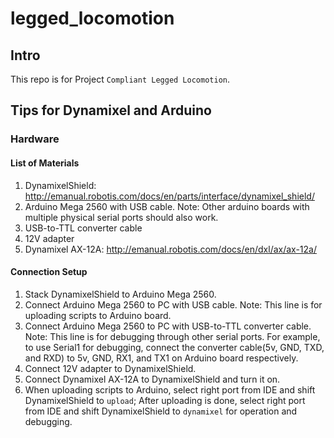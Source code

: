 # legged_locomotion

## Intro
This repo is for Project `Compliant Legged Locomotion`.

## Tips for Dynamixel and Arduino

### Hardware

#### List of Materials
1. DynamixelShield: http://emanual.robotis.com/docs/en/parts/interface/dynamixel_shield/
2. Arduino Mega 2560 with USB cable. Note: Other arduino boards with multiple physical serial ports should also work.
3. USB-to-TTL converter cable
4. 12V adapter
5. Dynamixel AX-12A: http://emanual.robotis.com/docs/en/dxl/ax/ax-12a/

#### Connection Setup
1. Stack DynamixelShield to Arduino Mega 2560.
2. Connect Arduino Mega 2560 to PC with USB cable.  Note: This line is for uploading scripts to Arduino board.
3. Connect Arduino Mega 2560 to PC with USB-to-TTL converter cable.  Note: This line is for debugging through other serial ports.  For example, to use Serial1 for debugging, connect the converter cable(5v, GND, TXD, and RXD) to 5v, GND, RX1, and TX1 on Arduino board respectively.
4. Connect 12V adapter to DynamixelShield.
5. Connect Dynamixel AX-12A to DynamixelShield and turn it on.
6. When uploading scripts to Arduino, select right port from IDE and shift DynamixelShield to `upload`; After uploading is done, select right port from IDE and shift DynamixelShield to `dynamixel` for operation and debugging.
